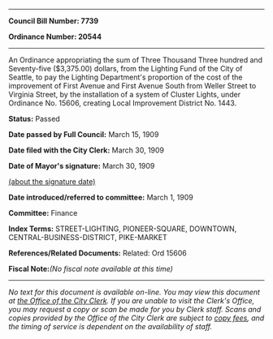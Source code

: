 

********

**Council Bill Number: 7739**
   
**Ordinance Number: 20544**
********

 An Ordinance appropriating the sum of Three Thousand Three hundred and Seventy-five ($3,375.00) dollars, from the Lighting Fund of the City of Seattle, to pay the Lighting Department's proportion of the cost of the improvement of First Avenue and First Avenue South from Weller Street to Virginia Street, by the installation of a system of Cluster Lights, under Ordinance No. 15606, creating Local Improvement District No. 1443.

**Status:** Passed
   
**Date passed by Full Council:** March 15, 1909
   
**Date filed with the City Clerk:** March 30, 1909
   
**Date of Mayor's signature:** March 30, 1909
   
[(about the signature date)](/~public/approvaldate.htm)
   
   
   
**Date introduced/referred to committee:** March 1, 1909
   
**Committee:** Finance
   
   
**Index Terms:** STREET-LIGHTING, PIONEER-SQUARE, DOWNTOWN, CENTRAL-BUSINESS-DISTRICT, PIKE-MARKET

**References/Related Documents:** Related: Ord 15606

**Fiscal Note:**_(No fiscal note available at this time)_
********

_No text for this document is available on-line. You may view this document at [the Office of the City Clerk](http://www.seattle.gov/leg/clerk/contactUs.htm). If you are unable to visit the Clerk's Office, you may request a copy or scan be made for you by Clerk staff. Scans and copies provided by the Office of the City Clerk are subject to [copy fees](http://clerk.seattle.gov/~public/clerkfees.htm), and the timing of service is dependent on the availability of staff._

